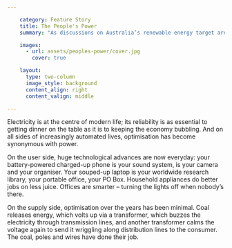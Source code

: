 ```yaml
---

    category: Feature Story
    title: The People's Power
    summary: "As discussions on Australia’s renewable energy target are re-ignited, GEreports asked three renewable-energy supporters what RET certainty would mean—and added the GE perspective, too"

    images:
      - url: assets/peoples-power/cover.jpg
        cover: true

    layout:
      type: two-column
      image_style: background
      content_align: right
      content_valign: middle

---
```


Electricity is at the centre of modern life; its reliability is as essential to getting dinner on the table as it is to keeping the economy bubbling. And on all sides of increasingly automated lives, optimisation has become synonymous with power.

On the user side, huge technological advances are now everyday: your battery-powered charged-up phone is your sound system, is your camera and your organiser. Your souped-up laptop is your worldwide research library, your portable office, your PO Box. Household appliances do better jobs on less juice. Offices are smarter – turning the lights off when nobody’s there.

On the supply side, optimisation over the years has been minimal. Coal releases energy, which volts up via a transformer, which buzzes the electricity through transmission lines, and another transformer calms the voltage again to send it wriggling along distribution lines to the consumer. The coal, poles and wires have done their job.
